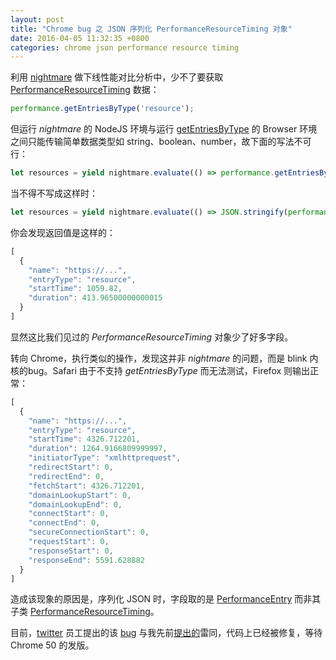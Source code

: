 ```yaml
---
layout: post
title: "Chrome bug 之 JSON 序列化 PerformanceResourceTiming 对象"
date: 2016-04-05 11:32:35 +0800
categories: chrome json performance resource timing
---
```


利用 [nightmare](http://nightmarejs.org) 做下线性能对比分析中，少不了要获取 [PerformanceResourceTiming](https://www.w3.org/TR/resource-timing/#performanceresourcetiming) 数据：

```js
performance.getEntriesByType('resource');
```

<!-- more -->

但运行 _nightmare_ 的 NodeJS 环境与运行 [getEntriesByType](https://www.w3.org/TR/performance-timeline/#dom-performance-getentriesbytype) 的 Browser 环境之间只能传输简单数据类型如 string、boolean、number，故下面的写法不可行：

```js
let resources = yield nightmare.evaluate(() => performance.getEntriesByType('resource'));
```

当不得不写成这样时：

```js
let resources = yield nightmare.evaluate(() => JSON.stringify(performance.getEntriesByType('resource')));
```

你会发现返回值是这样的：

```js
[
  {
    "name": "https://...",
    "entryType": "resource",
    "startTime": 1059.82,
    "duration": 413.96500000000015
  }
]
```

显然这比我们见过的 _PerformanceResourceTiming_ 对象少了好多字段。

转向 Chrome，执行类似的操作，发现这并非 _nightmare_ 的问题，而是 blink 内核的bug。Safari 由于不支持 _getEntriesByType_ 而无法测试，Firefox 则输出正常：

```js
[
  {
    "name": "https://...",
    "entryType": "resource",
    "startTime": 4326.712201,
    "duration": 1264.9166809999997,
    "initiatorType": "xmlhttprequest",
    "redirectStart": 0,
    "redirectEnd": 0,
    "fetchStart": 4326.712201,
    "domainLookupStart": 0,
    "domainLookupEnd": 0,
    "connectStart": 0,
    "connectEnd": 0,
    "secureConnectionStart": 0,
    "requestStart": 0,
    "responseStart": 0,
    "responseEnd": 5591.628882
  }
]
```

造成该现象的原因是，序列化 JSON 时，字段取的是 [PerformanceEntry](https://www.w3.org/TR/performance-timeline/#performanceentry) 而非其子类 [PerformanceResourceTiming](https://www.w3.org/TR/resource-timing/#performanceresourcetiming)。

目前，[twitter](https://twitter.com/) 员工提出的该 [bug](https://bugs.chromium.org/p/chromium/issues/detail?id=592171) 与我先前[提出的](https://bugs.chromium.org/p/chromium/issues/detail?id=587713)雷同，代码上已经被修复，等待 Chrome 50 的发版。